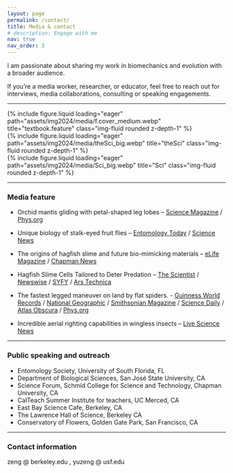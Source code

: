 ```yaml
---
layout: page
permalink: /contact/
title: Media & contact
# description: Engage with me
nav: true
nav_order: 3
---
```


I am passionate about sharing my work in biomechanics and evolution with a broader audience.  

If you’re a media worker, researcher, or educator, feel free to reach out for interviews, media collaborations, consulting or speaking engagements.


----
<div class="row">
    <div class="col-sm mt-3 mt-md-0">
        {% include figure.liquid loading="eager" path="assets/img2024/media/f.cover_medium.webp" title="textbook.feature" class="img-fluid rounded z-depth-1" %}
    </div>
    <div class="col-sm mt-3 mt-md-0">
        {% include figure.liquid loading="eager" path="assets/img2024/media/theSci_big.webp" title="theSci" class="img-fluid rounded z-depth-1" %}
    </div>
    <div class="col-sm mt-3 mt-md-0">
        {% include figure.liquid loading="eager" path="assets/img2024/media/Sci_big.webp" title="Sci" class="img-fluid rounded z-depth-1" %}
    </div>
</div>


---

### Media feature 

- Orchid mantis gliding with petal-shaped leg lobes – [Science Magazine](https://www.science.org/content/article/winged-legs-orchid-mantis-sets-gliding-record)
/ [Phys.org](https://phys.org/news/2023-11-orchid-mantises-petal-shaped-femoral-lobes.html)

- Unique biology of stalk-eyed fruit flies – [Entomology Today](https://entomologytoday.org/2022/08/12/new-insight-eye-popping-biology-pelmatops-stalk-eyed-fruit-flies/)
/ [Science News](https://www.sciencenews.org/article/fruit-flies-eyes-head-eyestalks)

- The origins of hagfish slime and future bio-mimicking materials – [eLife Magazine](https://elifesciences.org/digests/81405/how-hagfish-slime-evolved)
/ [Chapman News](https://news.chapman.edu/2023/04/24/new-study-reveals-the-origins-of-the-hagfishs-defensive-slime-and-could-inspire-future-materials-mimicking-its-underwater-strength/)

- Hagfish Slime Cells Tailored to Deter Predation – [The Scientist](https://www.the-scientist.com/news-opinion/hagfish-slime-cells-differ-to-deter-predation-69240)
/ [Newswise](https://www.newswise.com/articles/hagfishes-break-the-cell-size-limit-to-make-large-slime-threads)
/ [SYFY](https://www.syfy.com/syfywire/ghastly-hagfishes-ooze-the-strongest-slime-ever)
/ [Ars Technica](https://arstechnica.com/science/2021/10/unlocking-more-secrets-of-hagfish-slime/)


- The fastest legged maneuver on land by flat spiders. - [Guinness World Records](https://www.guinnessworldrecords.com/world-records/517471-fastest-omnidirectional-strike)
/ [National Geographic](https://news.nationalgeographic.com/2018/02/spinning-selenopidae-spider-hunts-prey-spd/)
/ [Smithsonian Magazine](https://www.smithsonianmag.com/smart-news/meet-spider-fastest-leg-driven-turn-planet-180968158/)
/ [Science Daily](https://www.sciencedaily.com/releases/2018/02/180212084445.htm)
/ [Atlas Obscura](https://www.atlasobscura.com/articles/found-fastest-spinning-spider-flattie)
/ [Phys.org](https://phys.org/news/2018-02-fastest-earth-animals-legs-scientists.html)


- Incredible aerial righting capabilities in wingless insects – [Live Science News](https://www.livescience.com/57247-ways-animal-flight-inspires-drone-designs.html)




----
### Public speaking and outreach
- Entomology Society, University of South Florida, FL 
- Department of Biological Sciences, San José State University, CA 
- Science Forum, Schmid College for Science and Technology, Chapman University, CA 
- CalTeach Summer Institute for teachers, UC Merced, CA 
- East Bay Science Cafe, Berkeley, CA
- The Lawrence Hall of Science, Berkeley CA
- Conservatory of Flowers, Golden Gate Park, San Francisco, CA


----
### Contact information
zeng @ berkeley.edu ,
yuzeng @ usf.edu   
